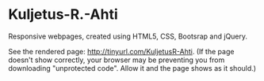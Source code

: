 # Kuljetus-R.-Ahti
Responsive webpages, created using HTML5, CSS, Bootsrap and jQuery.


See the rendered page: http://tinyurl.com/KuljetusR-Ahti.
(If the page doesn't show correctly, your browser may be preventing you from downloading "unprotected code". Allow it and the page shows as it should.)

